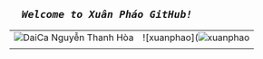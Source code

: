 ## **_`   Welcome to Xuân Pháo GitHub!   `_**
|  | |
| :---: | :---: |
| ![DaiCa](https://user-images.githubusercontent.com/83102917/224762789-b8ded563-bcf5-4d1c-b0f4-dc3300b00cd3.png) Nguyễn Thanh Hòa | ![xuanphao](![xuanphao](https://user-images.githubusercontent.com/83102917/224816303-6cb46993-6e0b-48ae-acd0-362ffd660f3a.svg) |
| | |





 

<!-- <a href="https://www.youtube.com/channel/UCxvQ4j_oWcUrUkGbHWs4dLw" target="_blank">
  <img src="xuanphao.svg" width="1200" alt="XuanPhao" />
</a> -->


